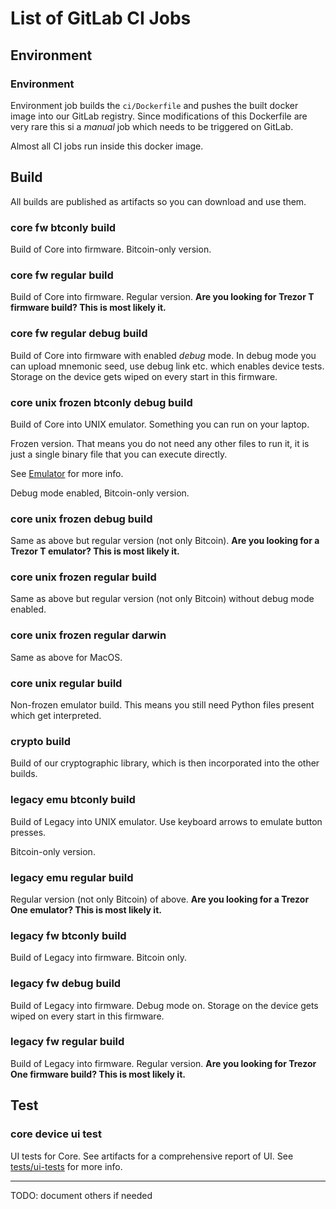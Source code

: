 # List of GitLab CI Jobs

## Environment

### Environment

Environment job builds the `ci/Dockerfile` and pushes the built docker image 
into our GitLab registry. Since modifications of this Dockerfile are very rare 
this si a _manual_ job which needs to be triggered on GitLab.

Almost all CI jobs run inside this docker image.

## Build

All builds are published as artifacts so you can download and use them.

### core fw btconly build

Build of Core into firmware. Bitcoin-only version.

### core fw regular build

Build of Core into firmware. Regular version. **Are you looking for Trezor T firmware
build? This is most likely it.**

### core fw regular debug build

Build of Core into firmware with enabled _debug_ mode. In debug mode you can
upload mnemonic seed, use debug link etc. which enables device tests. Storage
on the device gets wiped on every start in this firmware.

### core unix frozen btconly debug build

Build of Core into UNIX emulator. Something you can run on your laptop.

Frozen version. That means you do not need any other files to run it, it is just
a single binary file that you can execute directly.

See [Emulator](../core/emulator/index.md) for more info.

Debug mode enabled, Bitcoin-only version.

### core unix frozen debug build

Same as above but regular version (not only Bitcoin). **Are you looking for a Trezor T
emulator? This is most likely it.**

### core unix frozen regular build

Same as above but regular version (not only Bitcoin) without debug mode enabled.

### core unix frozen regular darwin

Same as above for MacOS.

### core unix regular build

Non-frozen emulator build. This means you still need Python files present which get
interpreted.

### crypto build

Build of our cryptographic library, which is then incorporated into the other builds.

### legacy emu btconly build

Build of Legacy into UNIX emulator. Use keyboard arrows to emulate button presses.

Bitcoin-only version.

### legacy emu regular build

Regular version (not only Bitcoin) of above. **Are you looking for a Trezor One
emulator? This is most likely it.**

### legacy fw btconly build

Build of Legacy into firmware. Bitcoin only.

### legacy fw debug build

Build of Legacy into firmware. Debug mode on. Storage on the device gets wiped on every
start in this firmware.

### legacy fw regular build

Build of Legacy into firmware. Regular version. **Are you looking for Trezor One firmware
build? This is most likely it.**

## Test

### core device ui test

UI tests for Core. See artifacts for a comprehensive report of UI. See [tests/ui-tests](../tests/ui-tests.html#reports)
for more info.

---

TODO: document others if needed
